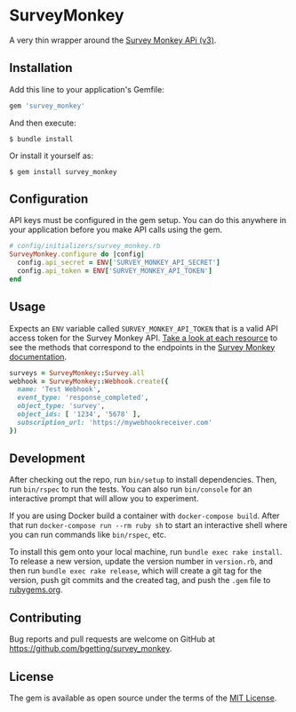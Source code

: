 # SurveyMonkey

A very thin wrapper around the [Survey Monkey APi (v3)](https://developer.surveymonkey.com/api/v3/).

## Installation

Add this line to your application's Gemfile:

```ruby
gem 'survey_monkey'
```

And then execute:

    $ bundle install

Or install it yourself as:

    $ gem install survey_monkey

## Configuration
API keys must be configured in the gem setup. You can do this anywhere in your application before you make API calls using the gem.

```ruby
# config/initializers/survey_monkey.rb
SurveyMonkey.configure do |config|
  config.api_secret = ENV['SURVEY_MONKEY_API_SECRET']
  config.api_token = ENV['SURVEY_MONKEY_API_TOKEN']
end
```

## Usage

Expects an `ENV` variable called `SURVEY_MONKEY_API_TOKEN` that is a valid API access token for the Survey Monkey API. [Take a look at each resource](https://github.com/bgetting/survey_monkey/tree/main/lib/survey_monkey) to see the methods that correspond to the endpoints in the [Survey Monkey documentation](https://developer.surveymonkey.com/api/v3/).

```ruby
surveys = SurveyMonkey::Survey.all
webhook = SurveyMonkey::Webhook.create({
  name: 'Test Webhook',
  event_type: 'response_completed',
  object_type: 'survey',
  object_ids: [ '1234', '5678' ],
  subscription_url: 'https://mywebhookreceiver.com'
})

```

## Development

After checking out the repo, run `bin/setup` to install dependencies. Then, run `bin/rspec` to run the tests. You can also run `bin/console` for an interactive prompt that will allow you to experiment.

If you are using Docker build a container with `docker-compose build`. After that run `docker-compose run --rm ruby sh` to start an interactive shell where you can run commands like `bin/rspec`, etc.

To install this gem onto your local machine, run `bundle exec rake install`. To release a new version, update the version number in `version.rb`, and then run `bundle exec rake release`, which will create a git tag for the version, push git commits and the created tag, and push the `.gem` file to [rubygems.org](https://rubygems.org).

## Contributing

Bug reports and pull requests are welcome on GitHub at https://github.com/bgetting/survey_monkey.

## License

The gem is available as open source under the terms of the [MIT License](https://opensource.org/licenses/MIT).
